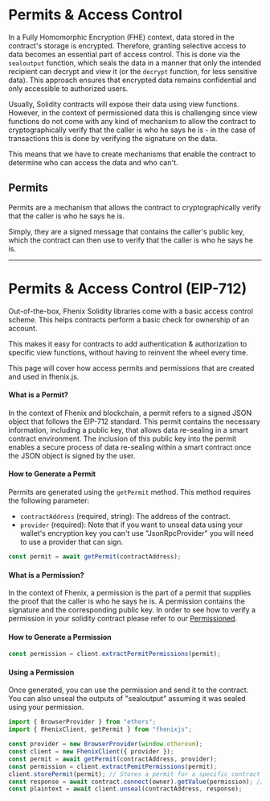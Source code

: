 # Permits & Access Control

In a Fully Homomorphic Encryption (FHE) context, data stored in the contract's storage is encrypted.
Therefore, granting selective access to data becomes an essential part of access control.
This is done via the `sealoutput` function, which seals the data in a manner that only the intended
recipient can decrypt and view it (or the `decrypt` function, for less sensitive data). This approach ensures that
encrypted data remains confidential and only accessible to authorized users.

Usually, Solidity contracts will expose their data using view functions.
However, in the context of permissioned data this is challenging since view functions do not come
with any kind of mechanism to allow the contract to cryptographically verify that the caller is who he says he is -
in the case of transactions this is done by verifying the signature on the data.

This means that we have to create mechanisms that enable the contract to determine who can access the data and who can't.

## Permits

Permits are a mechanism that allows the contract to cryptographically verify that the caller is who he says he is.

Simply, they are a signed message that contains the caller's public key, which the contract can then use to verify that the caller is who he says he is.



------------------------------

# Permits & Access Control (EIP-712)

Out-of-the-box, Fhenix Solidity libraries come with a basic access control scheme. This helps contracts perform a basic check for ownership of an account.

This makes it easy for contracts to add authentication & authorization to specific view functions, without having to reinvent the wheel every time.

This page will cover how access permits and permissions that are created and used in fhenix.js.

#### What is a Permit?

In the context of Fhenix and blockchain, a permit refers to a signed JSON object that follows the EIP-712 standard. This permit contains the necessary information, including a public key, that allows data re-sealing in a smart contract environment. The inclusion of this public key into the permit enables a secure process of data re-sealing within a smart contract once the JSON object is signed by the user.

#### How to Generate a Permit

Permits are generated using the `getPermit` method. This method requires the following parameter:

* `contractAddress` (required, string): The address of the contract.
* `provider` (required): Note that if you want to unseal data using your wallet's encryption key you can't use "JsonRpcProvider" you will need to use a provider that can sign.

```javascript
const permit = await getPermit(contractAddress);
```

#### What is a Permission?

In the context of Fhenix, a permission is the part of a permit that supplies the proof that the caller is who he says he is. A permission contains the signature and the corresponding public key. In order to see how to verify a permission in your solidity contract please refer to our [Permissioned](../Solidity%20API/Permissioned.md).

#### How to Generate a Permission
```javascript
const permission = client.extractPermitPermissions(permit);
```

#### Using a Permission

Once generated, you can use the permission and send it to the contract. You can also unseal the outputs of "sealoutput" assuming it was sealed using your permission. 

```javascript
import { BrowserProvider } from "ethers";
import { FhenixClient, getPermit } from "fhenixjs";

const provider = new BrowserProvider(window.ethereum);
const client = new FhenixClient({ provider });
const permit = await getPermit(contractAddress, provider);
const permission = client.extractPemitPermissions(permit);
client.storePermit(permit); // Stores a permit for a specific contract address.
const response = await contract.connect(owner).getValue(permission); // Calling "getValue" which is a view function in "contract"
const plaintext = await client.unseal(contractAddress, response);
```
